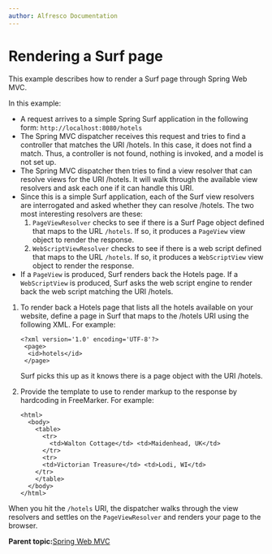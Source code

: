 ```yaml
---
author: Alfresco Documentation
---
```


# Rendering a Surf page

This example describes how to render a Surf page through Spring Web MVC.

In this example:

-   A request arrives to a simple Spring Surf application in the following form: `http://localhost:8080/hotels`
-   The Spring MVC dispatcher receives this request and tries to find a controller that matches the URI /hotels. In this case, it does not find a match. Thus, a controller is not found, nothing is invoked, and a model is not set up.
-   The Spring MVC dispatcher then tries to find a view resolver that can resolve views for the URI /hotels. It will walk through the available view resolvers and ask each one if it can handle this URI.
-   Since this is a simple Surf application, each of the Surf view resolvers are interrogated and asked whether they can resolve /hotels. The two most interesting resolvers are these:
    1.  `PageViewResolver` checks to see if there is a Surf Page object defined that maps to the URL `/hotels`. If so, it produces a `PageView` view object to render the response.
    2.  `WebScriptViewResolver` checks to see if there is a web script defined that maps to the URL `/hotels`. If so, it produces a `WebScriptView` view object to render the response.
-   If a `PageView` is produced, Surf renders back the Hotels page. If a `WebScriptView` is produced, Surf asks the web script engine to render back the web script matching the URI /hotels.

1.  To render back a Hotels page that lists all the hotels available on your website, define a page in Surf that maps to the /hotels URI using the following XML. For example:

    ```
    <?xml version='1.0' encoding='UTF-8'?> 
     <page> 
      <id>hotels</id> 
     </page>
    ```

    Surf picks this up as it knows there is a page object with the URI /hotels.

2.  Provide the template to use to render markup to the response by hardcoding in FreeMarker. For example:

    ```
    <html> 
      <body> 
        <table> 
          <tr> 
            <td>Walton Cottage</td> <td>Maidenhead, UK</td> 
          </tr> 
          <tr> 
          <td>Victorian Treasure</td> <td>Lodi, WI</td> 
        </tr> 
        </table> 
      </body> 
    </html> 
    ```


When you hit the `/hotels` URI, the dispatcher walks through the view resolvers and settles on the `PageViewResolver` and renders your page to the browser.

**Parent topic:**[Spring Web MVC](../concepts/spring-web-mvc.md)

